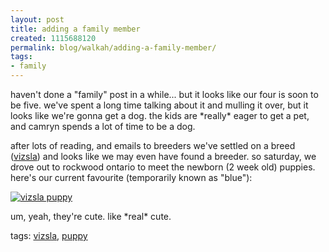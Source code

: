 ```yaml
---
layout: post
title: adding a family member
created: 1115688120
permalink: blog/walkah/adding-a-family-member/
tags:
- family
---
```

<p>
haven't done a "family" post in a while... but it looks like our four is soon to be five. we've spent a long time talking about it and mulling it over, but it looks like we're gonna get a dog. the kids are *really* eager to get a pet, and camryn spends a lot of time to be a dog.
</p><p>
after lots of reading, and emails to breeders we've settled on a breed (<a href="http://en.wikipedia.org/wiki/Vizsla" title="vizslas">vizsla</a>) and looks like we may even have found a breeder. so saturday, we drove out to rockwood ontario to meet the newborn (2 week old) puppies. here's our current favourite (temporarily known as "blue"):
</p><p>
<a href="http://www.flickr.com/photos/walkah/sets/319211/" title="vizslas on flickr"><img src="http://photos11.flickr.com/13129480_2345a5d935_m.jpg" alt="vizsla puppy" /></a>
</p><p>
um, yeah, they're cute. like *real* cute.
</p><!-- technorati tags start --><p class="technorati">tags: <a href="http://technorati.com/tag/vizsla" rel="tag">vizsla</a>, <a href="http://technorati.com/tag/puppy" rel="tag">puppy</a></p><!-- technorati tags end -->
